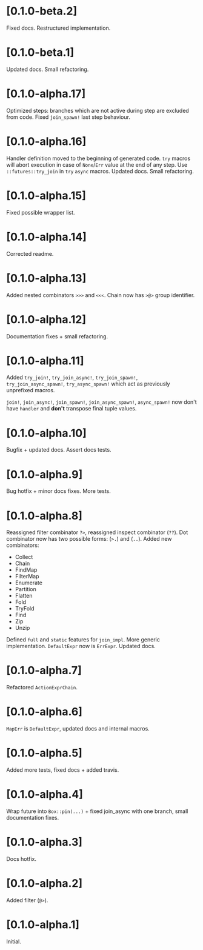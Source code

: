 # [0.1.0-beta.2]

Fixed docs. Restructured implementation.

# [0.1.0-beta.1]

Updated docs. Small refactoring.

# [0.1.0-alpha.17]

Optimized steps: branches which are not active during step are excluded from code. Fixed `join_spawn!` last step behaviour. 

# [0.1.0-alpha.16]

Handler definition moved to the beginning of generated code. `try` macros will abort execution in case of `None`/`Err`  value at the end of any step. Use `::futures::try_join` in `try` `async` macros. Updated docs. Small refactoring.

# [0.1.0-alpha.15]

Fixed possible wrapper list.

# [0.1.0-alpha.14]

Corrected readme.

# [0.1.0-alpha.13]

Added nested combinators `>>>` and `<<<`. Chain now has `>@>` group identifier.

# [0.1.0-alpha.12]

Documentation fixes + small refactoring.

# [0.1.0-alpha.11]

Added `try_join!`, `try_join_async!`, `try_join_spawn!`, `try_join_async_spawn!`, `try_async_spawn!` which act as previously unprefixed macros. 

`join!`, `join_async!`, `join_spawn!`, `join_async_spawn!`, `async_spawn!` now don't have `handler` and **don't** transpose final tuple values.

# [0.1.0-alpha.10]

Bugfix + updated docs. Assert docs tests.

# [0.1.0-alpha.9]

Bug hotfix + minor docs fixes. More tests.

# [0.1.0-alpha.8]

Reassigned filter combinator `?>`, reassigned inspect combinator (`??`). Dot combinator now has two possible forms: (`>.`) and (`..`). Added new combinators:

- Collect
- Chain
- FindMap
- FilterMap
- Enumerate
- Partition
- Flatten
- Fold
- TryFold
- Find
- Zip
- Unzip

Defined `full` and `static` features for `join_impl`. More generic implementation. `DefaultExpr` now is `ErrExpr`. Updated docs.

# [0.1.0-alpha.7]

Refactored `ActionExprChain`.

# [0.1.0-alpha.6]

`MapErr` is `DefaultExpr`, updated docs and internal macros.

# [0.1.0-alpha.5]

Added more tests, fixed docs + added travis.

# [0.1.0-alpha.4]

Wrap future into `Box::pin(...)` + fixed join_async with one branch, small documentation fixes.

# [0.1.0-alpha.3]

Docs hotfix.

# [0.1.0-alpha.2] 

Added filter (`@>`).

# [0.1.0-alpha.1]

Initial.